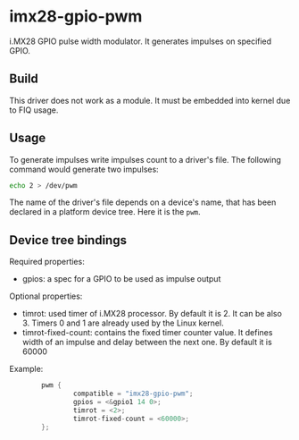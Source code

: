 # imx28-gpio-pwm

i.MX28 GPIO pulse width modulator. It generates impulses on specified GPIO.

## Build

This driver does not work as a module. It must be embedded into kernel due to FIQ usage. 

## Usage

To generate impulses write impulses count to a driver's file. 
The following command would generate two impulses:
```sh
echo 2 > /dev/pwm
```

The name of the driver's file depends on a device's name, that has been declared in a platform device tree.
Here it is the `pwm`.

## Device tree bindings

Required properties:
* gpios: a spec for a GPIO to be used as impulse output

Optional properties:
* timrot: used timer of i.MX28 processor. By default it is 2. It can be also 3. Timers 0 and 1 are already used by the Linux kernel.
* timrot-fixed-count: contains the fixed timer counter value. It defines width of an impulse and delay between the next one. By default it is 60000

Example:
```c
        pwm {
                compatible = "imx28-gpio-pwm";
                gpios = <&gpio1 14 0>;                
                timrot = <2>;
                timrot-fixed-count = <60000>;
        };
```
